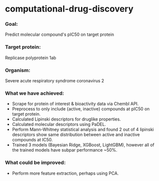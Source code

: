 # computational-drug-discovery
### Goal:
Predict molecular compound's pIC50 on target protein

### Target protein:
Replicase polyprotein 1ab

### Organism:
Severe acute respiratory syndrome coronavirus 2

### What we have achieved:
- Scrape for protein of interest & bioactivity data via Chembl API.
- Preprocess to only include {active, inactive} compounds at pIC50 on target protein.
- Calculated Lipinski descriptors for druglike properties.
- Calculated molecular descriptors using PaDEL.
- Perform Mann-Whitney statistical analysis and found 2 out of 4 lipinski descriptors show same distribution between active and inactive compounds at IC50.
- Trained 3 models (Bayesian Ridge, XGBoost, LightGBM), however all of the trained models have subpar performance ~50%.

### What could be improved: 
- Perform more feature extraction, perhaps using PCA.
